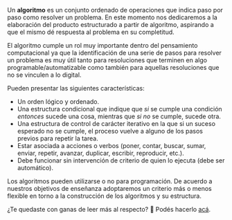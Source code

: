 Un **algoritmo** es un conjunto ordenado de operaciones que indica paso por paso como resolver un problema. En este momento nos dedicaremos a la elaboración del producto estructurado a partir de algoritmo, aspirando a que el mismo dé respuesta al problema en su completitud. 

El algoritmo cumple un rol muy importante dentro del pensamiento computacional ya que la identificación de una serie de pasos para resolver un problema es muy útil tanto para resoluciones que terminen en algo programable/automatizable como también para aquellas resoluciones que no se vinculen a lo digital. 

Pueden presentar las siguientes características:

* Un orden lógico y ordenado.
* Una estructura condicional que indique que _si_ se cumple una condición _entonces_ sucede una cosa, mientras que _si no_ se cumple, sucede otra.
* Una estructura de control de carácter iterativo en la que si un suceso esperado no se cumple, el proceso vuelve a alguno de los pasos previos para repetir la tarea.
* Estar asociada a acciones o verbos (poner, contar, buscar, sumar, enviar, repetir, avanzar, duplicar, escribir, reproducir, etc.).
* Debe funcionar sin intervención de criterio de quien lo ejecuta (debe ser automático).

Los algoritmos pueden utilizarse o no para programación. De acuerdo a nuestros objetivos de enseñanza adoptaremos un criterio más o menos flexible en torno a la construcción de los algoritmos y su estructura.

¿Te quedaste con ganas de leer más al respecto? :eyes: Podés hacerlo [acá](https://drive.google.com/file/d/1PCiON1SI9AH-Q8KmD-jemfq1v0UhiILv/view).
